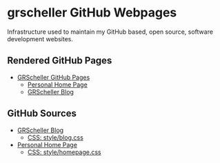# grscheller GitHub Webpages

Infrastructure used to maintain my GitHub based, open source,
software development websites.

## Rendered GitHub Pages

- [GRScheller GitHub Pages](https://grscheller.github.io/web)
  - [Personal Home Page](https://grscheller.github.io/web/homepage.html)
  - [GRScheller Blog](https://grscheller.github.io/web/blog.html)

## GitHub Sources

- [GRScheller Blog](src/blog.md)
  - [CSS: style/blog.css](docs/style/blog.css)
- [Personal Home Page](docs/homepage.html)
  - [CSS: style/homepage.css](docs/style/homepage.css)
